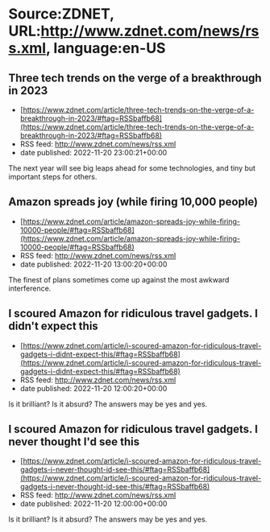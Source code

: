 # Source:ZDNET, URL:http://www.zdnet.com/news/rss.xml, language:en-US

## Three tech trends on the verge of a breakthrough in 2023
 - [https://www.zdnet.com/article/three-tech-trends-on-the-verge-of-a-breakthrough-in-2023/#ftag=RSSbaffb68](https://www.zdnet.com/article/three-tech-trends-on-the-verge-of-a-breakthrough-in-2023/#ftag=RSSbaffb68)
 - RSS feed: http://www.zdnet.com/news/rss.xml
 - date published: 2022-11-20 23:00:21+00:00

The next year will see big leaps ahead for some technologies, and tiny but important steps for others.

## Amazon spreads joy (while firing 10,000 people)
 - [https://www.zdnet.com/article/amazon-spreads-joy-while-firing-10000-people/#ftag=RSSbaffb68](https://www.zdnet.com/article/amazon-spreads-joy-while-firing-10000-people/#ftag=RSSbaffb68)
 - RSS feed: http://www.zdnet.com/news/rss.xml
 - date published: 2022-11-20 13:00:20+00:00

The finest of plans sometimes come up against the most awkward interference.

## I scoured Amazon for ridiculous travel gadgets. I didn't expect this
 - [https://www.zdnet.com/article/i-scoured-amazon-for-ridiculous-travel-gadgets-i-didnt-expect-this/#ftag=RSSbaffb68](https://www.zdnet.com/article/i-scoured-amazon-for-ridiculous-travel-gadgets-i-didnt-expect-this/#ftag=RSSbaffb68)
 - RSS feed: http://www.zdnet.com/news/rss.xml
 - date published: 2022-11-20 12:00:20+00:00

Is it brilliant? Is it absurd? The answers may be yes and yes.

## I scoured Amazon for ridiculous travel gadgets. I never thought I'd see this
 - [https://www.zdnet.com/article/i-scoured-amazon-for-ridiculous-travel-gadgets-i-never-thought-id-see-this/#ftag=RSSbaffb68](https://www.zdnet.com/article/i-scoured-amazon-for-ridiculous-travel-gadgets-i-never-thought-id-see-this/#ftag=RSSbaffb68)
 - RSS feed: http://www.zdnet.com/news/rss.xml
 - date published: 2022-11-20 12:00:00+00:00

Is it brilliant? Is it absurd? The answers may be yes and yes.

